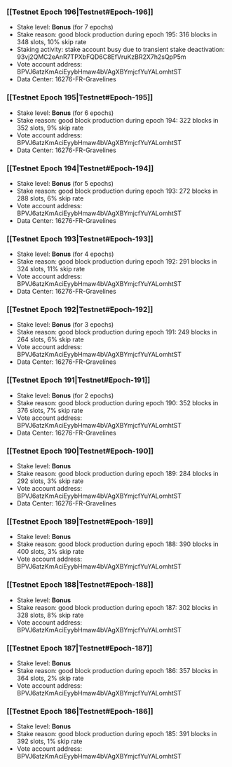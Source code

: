 ### [[Testnet Epoch 196|Testnet#Epoch-196]]
* Stake level: **Bonus** (for 7 epochs)
* Stake reason: good block production during epoch 195: 316 blocks in 348 slots, 10% skip rate
* Staking activity: stake account busy due to transient stake deactivation: 93vj2QMC2eAnR7TPXbFQD6C8EfVruKzBR2X7h2sQpP5m
* Vote account address: BPVJ6atzKmAciEyybHmaw4bVAgXBYmjcfYuYALomhtST
* Data Center: 16276-FR-Gravelines
### [[Testnet Epoch 195|Testnet#Epoch-195]]
* Stake level: **Bonus** (for 6 epochs)
* Stake reason: good block production during epoch 194: 322 blocks in 352 slots, 9% skip rate
* Vote account address: BPVJ6atzKmAciEyybHmaw4bVAgXBYmjcfYuYALomhtST
* Data Center: 16276-FR-Gravelines
### [[Testnet Epoch 194|Testnet#Epoch-194]]
* Stake level: **Bonus** (for 5 epochs)
* Stake reason: good block production during epoch 193: 272 blocks in 288 slots, 6% skip rate
* Vote account address: BPVJ6atzKmAciEyybHmaw4bVAgXBYmjcfYuYALomhtST
* Data Center: 16276-FR-Gravelines
### [[Testnet Epoch 193|Testnet#Epoch-193]]
* Stake level: **Bonus** (for 4 epochs)
* Stake reason: good block production during epoch 192: 291 blocks in 324 slots, 11% skip rate
* Vote account address: BPVJ6atzKmAciEyybHmaw4bVAgXBYmjcfYuYALomhtST
* Data Center: 16276-FR-Gravelines
### [[Testnet Epoch 192|Testnet#Epoch-192]]
* Stake level: **Bonus** (for 3 epochs)
* Stake reason: good block production during epoch 191: 249 blocks in 264 slots, 6% skip rate
* Vote account address: BPVJ6atzKmAciEyybHmaw4bVAgXBYmjcfYuYALomhtST
* Data Center: 16276-FR-Gravelines
### [[Testnet Epoch 191|Testnet#Epoch-191]]
* Stake level: **Bonus** (for 2 epochs)
* Stake reason: good block production during epoch 190: 352 blocks in 376 slots, 7% skip rate
* Vote account address: BPVJ6atzKmAciEyybHmaw4bVAgXBYmjcfYuYALomhtST
* Data Center: 16276-FR-Gravelines
### [[Testnet Epoch 190|Testnet#Epoch-190]]
* Stake level: **Bonus**
* Stake reason: good block production during epoch 189: 284 blocks in 292 slots, 3% skip rate
* Vote account address: BPVJ6atzKmAciEyybHmaw4bVAgXBYmjcfYuYALomhtST
* Data Center: 16276-FR-Gravelines
### [[Testnet Epoch 189|Testnet#Epoch-189]]
* Stake level: **Bonus**
* Stake reason: good block production during epoch 188: 390 blocks in 400 slots, 3% skip rate
* Vote account address: BPVJ6atzKmAciEyybHmaw4bVAgXBYmjcfYuYALomhtST
### [[Testnet Epoch 188|Testnet#Epoch-188]]
* Stake level: **Bonus**
* Stake reason: good block production during epoch 187: 302 blocks in 328 slots, 8% skip rate
* Vote account address: BPVJ6atzKmAciEyybHmaw4bVAgXBYmjcfYuYALomhtST
### [[Testnet Epoch 187|Testnet#Epoch-187]]
* Stake level: **Bonus**
* Stake reason: good block production during epoch 186: 357 blocks in 364 slots, 2% skip rate
* Vote account address: BPVJ6atzKmAciEyybHmaw4bVAgXBYmjcfYuYALomhtST
### [[Testnet Epoch 186|Testnet#Epoch-186]]
* Stake level: **Bonus**
* Stake reason: good block production during epoch 185: 391 blocks in 392 slots, 1% skip rate
* Vote account address: BPVJ6atzKmAciEyybHmaw4bVAgXBYmjcfYuYALomhtST